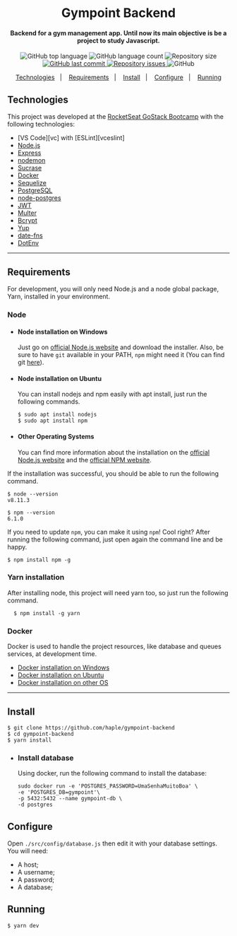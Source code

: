 <h1 align="center">
    Gympoint Backend
</h1>

<h4 align="center">
  Backend for a gym management app. Until now its main objective is be a project to study Javascript.
</h4>
<p align="center">
  <img alt="GitHub top language" src="https://img.shields.io/github/languages/top/haple/gympoint-backend.svg">

  <img alt="GitHub language count" src="https://img.shields.io/github/languages/count/haple/gympoint-backend.svg">

  <!--FALTA COLOCAR A QUALIDADE DE CÓDIGO-->

  <img alt="Repository size" src="https://img.shields.io/github/repo-size/haple/gympoint-backend.svg">
  <a href="https://github.com/haple/gympoint-backend.svg/commits/master">
    <img alt="GitHub last commit" src="https://img.shields.io/github/last-commit/haple/gympoint-backend.svg">
  </a>

  <a href="https://github.com/haple/gympoint-backend.svg/issues">
    <img alt="Repository issues" src="https://img.shields.io/github/issues/haple/gympoint-backend.svg">
  </a>

  <img alt="GitHub" src="https://img.shields.io/github/license/haple/gympoint-backend.svg">
</p>

<p align="center">
  <a href="#technologies">Technologies</a>&nbsp;&nbsp;&nbsp;|&nbsp;&nbsp;&nbsp;
  <a href="#requirements">Requirements</a>&nbsp;&nbsp;&nbsp;|&nbsp;&nbsp;&nbsp;
  <a href="#install">Install</a>&nbsp;&nbsp;&nbsp;|&nbsp;&nbsp;&nbsp;
  <a href="#configure">Configure</a>&nbsp;&nbsp;&nbsp;|&nbsp;&nbsp;&nbsp;
  <a href="#running">Running</a>
</p>


## Technologies

This project was developed at the [RocketSeat GoStack Bootcamp](https://rocketseat.com.br/bootcamp) with the following technologies:

-  [VS Code][vc] with [ESLint][vceslint]
-  [Node.js](https://nodejs.org)
-  [Express](https://expressjs.com/)
-  [nodemon](https://nodemon.io/)
-  [Sucrase](https://github.com/alangpierce/sucrase)
-  [Docker](https://www.docker.com/docker-community)
-  [Sequelize](http://docs.sequelizejs.com/)
-  [PostgreSQL](https://www.postgresql.org/)
-  [node-postgres](https://www.npmjs.com/package/pg)
-  [JWT](https://jwt.io/)
-  [Multer](https://github.com/expressjs/multer)
-  [Bcrypt](https://www.npmjs.com/package/bcrypt)
-  [Yup](https://www.npmjs.com/package/yup)
-  [date-fns](https://date-fns.org/)
-  [DotEnv](https://www.npmjs.com/package/dotenv)
<!-- -  [Youch](https://www.npmjs.com/package/youch) -->
<!-- -  [Sentry](https://sentry.io/) -->
<!-- -  [Bee Queue](https://www.npmjs.com/package/bcrypt) -->
<!-- -  [Nodemailer](https://nodemailer.com/about/) -->
<!-- -  [Redis](https://redis.io/) -->
<!-- -  [MongoDB](https://www.mongodb.com/) -->
<!-- -  [Mongoose](https://mongoosejs.com/) -->

---
## Requirements

For development, you will only need Node.js and a node global package, Yarn, installed in your environment.

### Node
- #### Node installation on Windows

  Just go on [official Node.js website](https://nodejs.org/) and download the installer.
Also, be sure to have `git` available in your PATH, `npm` might need it (You can find git [here](https://git-scm.com/)).

- #### Node installation on Ubuntu

  You can install nodejs and npm easily with apt install, just run the following commands.

      $ sudo apt install nodejs
      $ sudo apt install npm

- #### Other Operating Systems
  You can find more information about the installation on the [official Node.js website](https://nodejs.org/) and the [official NPM website](https://npmjs.org/).

If the installation was successful, you should be able to run the following command.

    $ node --version
    v8.11.3

    $ npm --version
    6.1.0

If you need to update `npm`, you can make it using `npm`! Cool right? After running the following command, just open again the command line and be happy.

    $ npm install npm -g

###
### Yarn installation
  After installing node, this project will need yarn too, so just run the following command.

      $ npm install -g yarn

### Docker
  Docker is used to handle the project resources, like database and queues services, at development time.
- [Docker installation on Windows](https://docs.docker.com/toolbox/toolbox_install_windows/)
- [Docker installation on Ubuntu](https://docs.docker.com/install/linux/docker-ce/ubuntu/)
- [Docker installation on other OS](https://docs.docker.com/install/linux/)

---

## Install

    $ git clone https://github.com/haple/gympoint-backend
    $ cd gympoint-backend
    $ yarn install

  - ### Install database
    Using docker, run the following command to install the database:
    ```
    sudo docker run -e 'POSTGRES_PASSWORD=UmaSenhaMuitoBoa' \
    -e 'POSTGRES_DB=gympoint'\
    -p 5432:5432 --name gympoint-db \
    -d postgres

    ```


## Configure

Open `./src/config/database.js` then edit it with your database settings. You will need:

- A host;
- A username;
- A password;
- A database;

## Running

    $ yarn dev

<!-- ## Simple build for production

    $ yarn build -->


